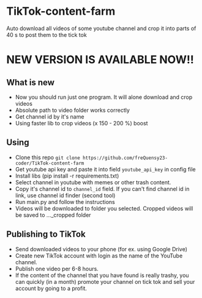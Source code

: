 # TikTok-content-farm
Auto download all videos of some youtube channel and crop it into parts of 40 s to post them to the tick tok
# NEW VERSION IS AVAILABLE NOW!!
## What is new
* Now you should run just one program. It will alone download and crop videos
* Absolute path to video folder works correctly
* Get channel id by it's name
* Using faster lib to crop videos (x 150 - 200 %) boost
## Using
* Clone this repo `git clone https://github.com/freQuensy23-coder/TikTok-content-farm`
* Get youtube api key and paste it into field `youtube_api_key` in config file
* Install libs (pip install -r requirements.txt)
* Select channel in youtube with memes or other trash content.
* Copy it's channel id to `channel_id` field. If you can't find channel id in link, use channel id finder (second tool)
* Run main.py and follow the instructions
* Videos will be downloaded to folder you selected. Cropped videos will be saved to ..._cropped folder
## Publishing to TikTok
* Send downloaded videos to your phone (for ex. using Google Drive)
* Create new TikTok account with login as the name of the YouTube channel.
* Publish one video per 6-8 hours.
* If the content of the channel that you have found is really trashy, you can quickly (in a month) promote your channel on tick tok and sell your account by going to a profit.